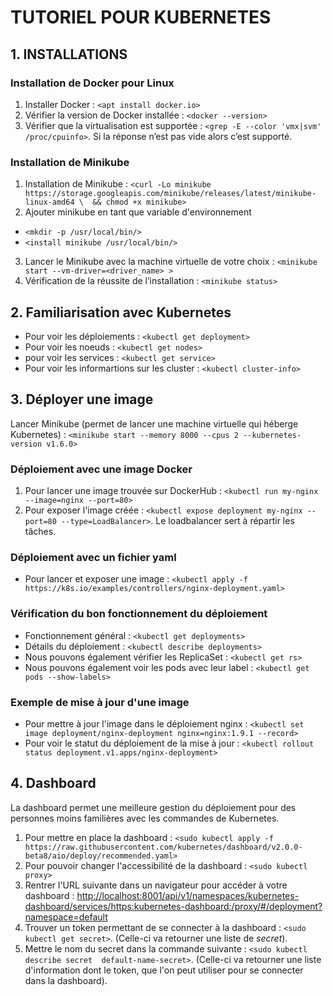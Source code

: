 # **TUTORIEL POUR KUBERNETES**

## **1. INSTALLATIONS**

### **Installation de Docker pour Linux**
1. Installer Docker : `<apt install docker.io>`
2. Vérifier la version de Docker installée : `<docker --version>`
3. Vérifier que la virtualisation est supportée : `<grep -E --color 'vmx|svm' /proc/cpuinfo>`. Si la réponse n’est pas vide alors c’est supporté.

### **Installation de Minikube**
1. Installation de Minikube : `<curl -Lo minikube https://storage.googleapis.com/minikube/releases/latest/minikube-linux-amd64 \  && chmod +x minikube>`
2. Ajouter minikube en tant que variable d'environnement
* `<mkdir -p /usr/local/bin/>`
* `<install minikube /usr/local/bin/>`
3. Lancer le Minikube avec la machine virtuelle de votre choix : `<minikube start --vm-driver=<driver_name> >`
4. Vérification de la réussite de l’installation : `<minikube status>`

## **2. Familiarisation avec Kubernetes**

* Pour voir les déploiements : `<kubectl get deployment>`
* Pour voir les noeuds : `<kubectl get nodes>`
* pour voir les services : `<kubectl get service>`
* Pour voir les informartions sur les cluster : `<kubectl cluster-info>`

## **3. Déployer une image**

Lancer Minikube (permet de lancer une machine virtuelle qui héberge Kubernetes) : `<minikube start --memory 8000 --cpus 2 --kubernetes-version v1.6.0>`

### **Déploiement avec une image Docker**
1. Pour lancer une image trouvée sur DockerHub : `<kubectl run my-nginx --image=nginx --port=80>`
2. Pour exposer l'image créée : `<kubectl expose deployment my-nginx --port=80 --type=LoadBalancer>`. Le loadbalancer sert à répartir les tâches.

### **Déploiement avec un fichier yaml**
* Pour lancer et exposer une image : `<kubectl apply -f https://k8s.io/examples/controllers/nginx-deployment.yaml>`

### **Vérification du bon fonctionnement du déploiement** 
* Fonctionnement général : `<kubectl get deployments>`
* Détails du déploiement : `<kubectl describe deployments>`
* Nous pouvons également vérifier les ReplicaSet : `<kubectl get rs>`
* Nous pouvons également voir les pods avec leur label : `<kubectl get pods --show-labels>`

### **Exemple de mise à jour d'une image**
* Pour mettre à jour l'image dans le déploiement nginx : `<kubectl set image deployment/nginx-deployment nginx=nginx:1.9.1 --record>`
* Pour voir le statut du déploiement de la mise à jour : `<kubectl rollout status deployment.v1.apps/nginx-deployment>`

## **4. Dashboard**
La dashboard permet une meilleure gestion du déploiement pour des personnes moins familières avec les commandes de Kubernetes.
1. Pour mettre en place la dashboard : `<sudo kubectl apply -f https://raw.githubusercontent.com/kubernetes/dashboard/v2.0.0-beta8/aio/deploy/recommended.yaml>`
2. Pour pouvoir changer l'accessibilité de la dashboard : `<sudo kubectl proxy>` 
3. Rentrer l'URL suivante dans un navigateur pour accéder à votre dashboard : [http://localhost:8001/api/v1/namespaces/kubernetes-dashboard/services/https:kubernetes-dashboard:/proxy/#/deployment?namespace=default](http://localhost:8001/api/v1/namespaces/kubernetes-dashboard/services/https:kubernetes-dashboard:/proxy/#/deployment?namespace=default)
4. Trouver un token permettant de se connecter à la dashboard : `<sudo kubectl get secret>`. (Celle-ci va retourner une liste de *secret*). 
5. Mettre le nom du secret dans la commande suivante : `<sudo kubectl describe secret  default-name-secret>`. (Celle-ci va retourner une liste d'information dont le token, que l'on peut utiliser pour se connecter dans la dashboard).



